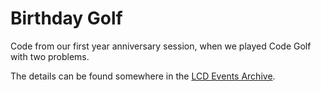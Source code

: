 Birthday Golf
=============

Code from our first year anniversary session, when we played Code Golf with two problems.

The details can be found somewhere in the [LCD Events Archive](http://leedscodedojo.github.io/archive.html).